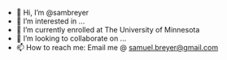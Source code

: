 - 👋 Hi, I’m @sambreyer
- 👀 I’m interested in ...
- 🌱 I’m currently enrolled at The University of Minnesota
- 💞️ I’m looking to collaborate on ...
- 📫 How to reach me: Email me @ samuel.breyer@gmail.com

<!---
sambreyer/sambreyer is a ✨ special ✨ repository because its `README.md` (this file) appears on your GitHub profile.
You can click the Preview link to take a look at your changes.
--->

